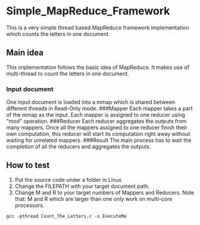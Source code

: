 # Simple_MapReduce_Framework
This is a very simple thread based MapReduce framework implementation which counts the letters in one document.

## Main idea
This implementation follows the basic idea of MapReduce. It makes use of multi-thread to count the letters in one document.
### Input document
One input document is loaded into a mmap which is shared between different threads in Read-Only mode.
###Mapper
Each mapper takes a part of the mmap as the input. Each mapper is assigned to one reducer using "mod" operation.
###Reducer
Each reducer aggregates the outputs from many mappers. Once all the mappers assigned to one reducer finish their own computation, this reducer will start its computation right away without waiting for unrelated mappers.
###Result
The main process has to wait the completion of all the reducers and aggregates the outputs.

## How to test
1. Put the source code under a folder in Linux.
2. Change the FILEPATH with your target document path.
3. Change M and R to your target numbers of Mappers and Reducers. Note that: M and R which are larger than one only work on multi-core processors.
```
gcc -pthread Count_The_Letters.c -o ExecuteMe
```
